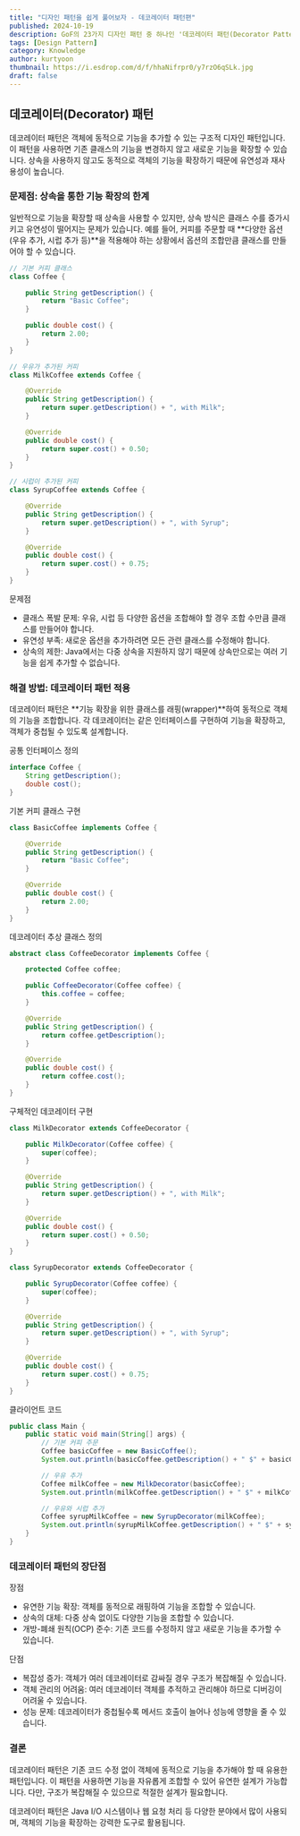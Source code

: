 ```yaml
---
title: "디자인 패턴을 쉽게 풀어보자 - 데코레이터 패턴편"
published: 2024-10-19
description: GoF의 23가지 디자인 패턴 중 하나인 '데코레이터 패턴(Decorator Pattern)'을 쉽게 풀어보기
tags: [Design Pattern]
category: Knowledge
author: kurtyoon
thumbnail: https://i.esdrop.com/d/f/hhaNifrpr0/y7rzO6qSLk.jpg
draft: false
---
```


## 데코레이터(Decorator) 패턴

데코레이터 패턴은 객체에 동적으로 기능을 추가할 수 있는 구조적 디자인 패턴입니다. 이 패턴을 사용하면 기존 클래스의 기능을 변경하지 않고 새로운 기능을 확장할 수 있습니다. 상속을 사용하지 않고도 동적으로 객체의 기능을 확장하기 때문에 유연성과 재사용성이 높습니다.

### 문제점: 상속을 통한 기능 확장의 한계

일반적으로 기능을 확장할 때 상속을 사용할 수 있지만, 상속 방식은 클래스 수를 증가시키고 유연성이 떨어지는 문제가 있습니다. 예를 들어, 커피를 주문할 때 **다양한 옵션(우유 추가, 시럽 추가 등)**을 적용해야 하는 상황에서 옵션의 조합만큼 클래스를 만들어야 할 수 있습니다.

```java
// 기본 커피 클래스
class Coffee {

    public String getDescription() {
        return "Basic Coffee";
    }

    public double cost() {
        return 2.00;
    }
}

// 우유가 추가된 커피
class MilkCoffee extends Coffee {

    @Override
    public String getDescription() {
        return super.getDescription() + ", with Milk";
    }

    @Override
    public double cost() {
        return super.cost() + 0.50;
    }
}

// 시럽이 추가된 커피
class SyrupCoffee extends Coffee {

    @Override
    public String getDescription() {
        return super.getDescription() + ", with Syrup";
    }

    @Override
    public double cost() {
        return super.cost() + 0.75;
    }
}
```

문제점

- 클래스 폭발 문제: 우유, 시럽 등 다양한 옵션을 조합해야 할 경우 조합 수만큼 클래스를 만들어야 합니다.
- 유연성 부족: 새로운 옵션을 추가하려면 모든 관련 클래스를 수정해야 합니다.
- 상속의 제한: Java에서는 다중 상속을 지원하지 않기 때문에 상속만으로는 여러 기능을 쉽게 추가할 수 없습니다.

### 해결 방법: 데코레이터 패턴 적용

데코레이터 패턴은 **기능 확장을 위한 클래스를 래핑(wrapper)**하여 동적으로 객체의 기능을 조합합니다. 각 데코레이터는 같은 인터페이스를 구현하여 기능을 확장하고, 객체가 중첩될 수 있도록 설계합니다.

공통 인터페이스 정의

```java
interface Coffee {
    String getDescription();
    double cost();
}
```

기본 커피 클래스 구현

```java
class BasicCoffee implements Coffee {

    @Override
    public String getDescription() {
        return "Basic Coffee";
    }

    @Override
    public double cost() {
        return 2.00;
    }
}
```

데코레이터 추상 클래스 정의

```java
abstract class CoffeeDecorator implements Coffee {

    protected Coffee coffee;

    public CoffeeDecorator(Coffee coffee) {
        this.coffee = coffee;
    }

    @Override
    public String getDescription() {
        return coffee.getDescription();
    }

    @Override
    public double cost() {
        return coffee.cost();
    }
}
```

구체적인 데코레이터 구현

```java
class MilkDecorator extends CoffeeDecorator {

    public MilkDecorator(Coffee coffee) {
        super(coffee);
    }

    @Override
    public String getDescription() {
        return super.getDescription() + ", with Milk";
    }

    @Override
    public double cost() {
        return super.cost() + 0.50;
    }
}

class SyrupDecorator extends CoffeeDecorator {

    public SyrupDecorator(Coffee coffee) {
        super(coffee);
    }

    @Override
    public String getDescription() {
        return super.getDescription() + ", with Syrup";
    }

    @Override
    public double cost() {
        return super.cost() + 0.75;
    }
}
```

클라이언트 코드

```java
public class Main {
    public static void main(String[] args) {
        // 기본 커피 주문
        Coffee basicCoffee = new BasicCoffee();
        System.out.println(basicCoffee.getDescription() + " $" + basicCoffee.cost()); // Basic Coffee $2.0

        // 우유 추가
        Coffee milkCoffee = new MilkDecorator(basicCoffee);
        System.out.println(milkCoffee.getDescription() + " $" + milkCoffee.cost()); // Basic Coffee, with Milk $2.5

        // 우유와 시럽 추가
        Coffee syrupMilkCoffee = new SyrupDecorator(milkCoffee);
        System.out.println(syrupMilkCoffee.getDescription() + " $" + syrupMilkCoffee.cost()); // Basic Coffee, with Milk, with Syrup $3.25
    }
}
```

### 데코레이터 패턴의 장단점

장점

- 유연한 기능 확장: 객체를 동적으로 래핑하여 기능을 조합할 수 있습니다.
- 상속의 대체: 다중 상속 없이도 다양한 기능을 조합할 수 있습니다.
- 개방-폐쇄 원칙(OCP) 준수: 기존 코드를 수정하지 않고 새로운 기능을 추가할 수 있습니다.

단점

- 복잡성 증가: 객체가 여러 데코레이터로 감싸질 경우 구조가 복잡해질 수 있습니다.
- 객체 관리의 어려움: 여러 데코레이터 객체를 추적하고 관리해야 하므로 디버깅이 어려울 수 있습니다.
- 성능 문제: 데코레이터가 중첩될수록 메서드 호출이 늘어나 성능에 영향을 줄 수 있습니다.

### 결론

데코레이터 패턴은 기존 코드 수정 없이 객체에 동적으로 기능을 추가해야 할 때 유용한 패턴입니다. 이 패턴을 사용하면 기능을 자유롭게 조합할 수 있어 유연한 설계가 가능합니다. 다만, 구조가 복잡해질 수 있으므로 적절한 설계가 필요합니다.

데코레이터 패턴은 Java I/O 시스템이나 웹 요청 처리 등 다양한 분야에서 많이 사용되며, 객체의 기능을 확장하는 강력한 도구로 활용됩니다.
